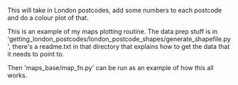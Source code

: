 This will take in London postcodes, add some numbers to each postcode and do a colour plot of that.

This is an example of my maps plotting routine.  The data prep stuff is in 
'getting_london_postcodes/london_postcode_shapes/generate_shapefile.py', there's a readme.txt in that directory that 
explains how to get the data that it needs to point to.

Then 'maps_base/map_fn.py' can be run as an example of how this all works.
